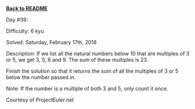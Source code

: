 ﻿<a href=https://github.com/hlais/Kata---a---Day><b>Back to README</b><a>

Day #39: 

Difficulty: 6 kyu

Solved: Saturday, February 17th, 2018

Description:
If we list all the natural numbers below 10 that are multiples of 3 or 5, we get 3, 5, 6 and 9. The sum of these multiples is 23.

Finish the solution so that it returns the sum of all the multiples of 3 or 5 below the number passed in.

Note: If the number is a multiple of both 3 and 5, only count it once.

Courtesy of ProjectEuler.net
